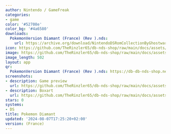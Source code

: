 ```yaml
---
author: Nintendo / GameFreak
categories:
- game
color: '#52708e'
color_bg: '#4a6580'
downloads:
  PokemonVersion Diamant (France) (Rev ).nds:
    url: https://archive.org/download/NintendoDSRomCollectionByGhostware/PokemonVersion%20Diamant%20%28France%29%20%28Rev%20%29.nds
icon: https://github.com/TheRinzler65/db-nds-shop/raw/main/docs/assets/images/icons/pokemondiamant.png
image: https://github.com/TheRinzler65/db-nds-shop/raw/main/docs/assets/images/icons/pokemondiamant.png
image_length: 502
layout: app
qr:
  PokemonVersion Diamant (France) (Rev ).nds: https://db-db-nds-shop.netlify.app/assets/images/qr/pokemonversion-diamant-france-rev--nds.png
screenshots:
- description: Game preview
  url: https://github.com/TheRinzler65/db-nds-shop/raw/main/docs/assets/images/screenshots/pokemondiamant/pokemondiamant.png
- description: Boxart
  url: https://github.com/TheRinzler65/db-nds-shop/raw/main/docs/assets/images/boxart/PokemonVersion%20Diamant%20(France)%20(Rev%20).nds.png
stars: 0
systems:
- DS
title: Pokemon Diamant
updated: '2024-08-07T17:25:20+02:00'
version: (France)
---
```

